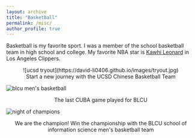 ```yaml
---
layout: archive
title: "Basketball"
permalink: /misc/
author_profile: true
---
```


Basketball is my favorite sport. I was a member of the school basketball team in high school and college. My favorite NBA star is [Kawhi Leonard](https://en.wikipedia.org/wiki/Kawhi_Leonard) in Los Angeles Clippers.

<center>![ucsd tryout](https://david-li0406.github.io/images/tryout.jpg)</center>
<center>Start a new journey with the UCSD Chinese Basketball Team</center>

![blcu men's basketball](https://david-li0406.github.io/images/blcu.jpg)
<center>The last CUBA game played for BLCU</center>

![night of champions](https://david-li0406.github.io/images/champion.jpg)
<center>We are the champion! Win the championship with the BLCU school of information science men's basketball team</center>